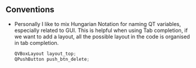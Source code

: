 ## Conventions

- Personally I like to mix Hungarian Notation for naming QT variables, especially related to GUI. This is helpful when using Tab completion, if we want to add a layout, all the possible layout in the code is organised in tab completion.

  ```cpp
  QVBoxLayout layout_top;
  QPushButton push_btn_delete;
  ```
